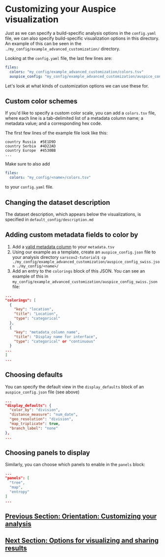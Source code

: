 # Customizing your Auspice visualization  

Just as we can specify a build-specific analysis options in the `config.yaml` file, we can also specify build-specific visualization options in this directory. An example of this can be seen in the `./my_config/example_advanced_customization/` directory.

Looking at the `config.yaml` file, the last few lines are:  
```yaml
files:
  colors: "my_config/example_advanced_customization/colors.tsv"
  auspice_config: "my_config/example_advanced_customization/auspice_config_swiss.json"
```

Let's look at what kinds of customization options we can use these for.


## Custom color schemes  

If you'd like to specify a custom color scale, you can add a `colors.tsv` file, where each line is a tab-delimited list of a metadata column name; a metadata value; and a corresponding hex code.   

The first few lines of the example file look like this:  
```
country	Russia	#5E1D9D
country	Serbia	#4D22AD
country	Europe	#4530BB
...
```

Make sure to also add
```yaml
files:
  colors: "my_config/<name>/colors.tsv"
```
to your `config.yaml` file.


## Changing the dataset description

The dataset description, which appears below the visualizations, is specified in `default_config/description.md`

## Adding custom metadata fields to color by   
1. Add a [valid metadata column](data-prep.md) to your `metadata.tsv`  
2. Using our example as a template, create an `auspice_config.json` file to your analysis directory
`sarscov2-tutorial$ cp ./my_config/example_advanced_customization/auspice_config_swiss.json ./my_config/<name>/`    
3. Add an entry to the `colorings` block of this JSON. You can see an example of this in `my_config/example_advanced_customization/auspice_config_swiss.json` file:  
```json
...
"colorings": [
  {
    "key": "location",
    "title": "Location",
    "type": "categorical"
  },
  {
    "key": "metadata_column_name",
    "title": "Display name for interface",
    "type": "categorical" or "continuous"
  }
...
]
...
```

## Choosing defaults  
You can specify the default view in the `display_defaults` block of an `auspice_config.json` file (see above)
```json
...
"display_defaults": {
  "color_by": "division",
  "distance_measure": "num_date",
  "geo_resolution": "division",
  "map_triplicate": true,
  "branch_label": "none"
},
...
```

## Choosing panels to display  

Similarly, you can choose which panels to enable in the `panels` block:  
```json
...
"panels": [
  "tree",
  "map",
  "entropy"
]
...
```

## [Previous Section: Orientation: Customizing your analysis](./docs/customizing-analysis.md)
## [Next Section: Options for visualizing and sharing results](./docs/sharing.md)

